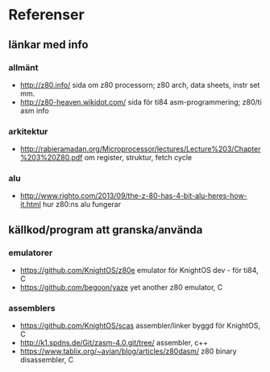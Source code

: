 # Referenser

## länkar med info

### allmänt
* http://z80.info/
  sida om z80 processorn; z80 arch, data sheets, instr set mm.
* http://z80-heaven.wikidot.com/
  sida för ti84 asm-programmering; z80/ti asm info

### arkitektur
* http://rabieramadan.org/Microprocessor/lectures/Lecture%203/Chapter%203%20Z80.pdf
  om register, struktur, fetch cycle

### alu
* http://www.righto.com/2013/09/the-z-80-has-4-bit-alu-heres-how-it.html
  hur z80:ns alu fungerar

## källkod/program att granska/använda

### emulatorer
* https://github.com/KnightOS/z80e
emulator för KnightOS dev - för ti84, C
* https://github.com/begoon/yaze
yet another z80 emulator, C

### assemblers
* https://github.com/KnightOS/scas
assembler/linker byggd för KnightOS, C
* http://k1.spdns.de/Git/zasm-4.0.git/tree/
assembler, c++
* https://www.tablix.org/~avian/blog/articles/z80dasm/
z80 binary disassembler, C
